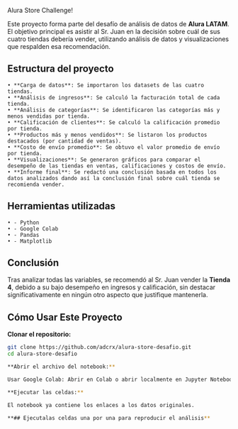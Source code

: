 Alura Store Challenge!

Este proyecto forma parte del desafío de análisis de datos de **Alura LATAM**. El objetivo principal es asistir al Sr. Juan en la decisión sobre cuál de sus cuatro tiendas debería vender, utilizando análisis de datos y visualizaciones que respalden esa recomendación.

##  Estructura del proyecto

    • **Carga de datos**: Se importaron los datasets de las cuatro tiendas.
    • **Análisis de ingresos**: Se calculó la facturación total de cada tienda.
    • **Análisis de categorías**: Se identificaron las categorías más y menos vendidas por tienda.
    • **Calificación de clientes**: Se calculó la calificación promedio por tienda.
    • **Productos más y menos vendidos**: Se listaron los productos destacados (por cantidad de ventas).
    • **Costo de envío promedio**: Se obtuvo el valor promedio de envío por tienda.
    • **Visualizaciones**: Se generaron gráficos para comparar el desempeño de las tiendas en ventas, calificaciones y costos de envío.
    • **Informe final**: Se redactó una conclusión basada en todos los datos analizados dando así la conclusión final sobre cuál tienda se recomienda vender.

## Herramientas utilizadas

    • - Python
    • - Google Colab
    • - Pandas
    • - Matplotlib

## Conclusión

Tras analizar todas las variables, se recomendó al Sr. Juan vender la **Tienda 4**, debido a su bajo desempeño en ingresos y calificación, sin destacar significativamente en ningún otro aspecto que justifique mantenerla.

## Cómo Usar Este Proyecto

**Clonar el repositorio:**

   ```bash
   git clone https://github.com/adcrx/alura-store-desafio.git
   cd alura-store-desafio

**Abrir el archivo del notebook:**

Usar Google Colab: Abrir en Colab o abrir localmente en Jupyter Notebook o VS Code.

**Ejecutar las celdas:**

El notebook ya contiene los enlaces a los datos originales.

**## Ejecutalas celdas una por una para reproducir el análisis**
